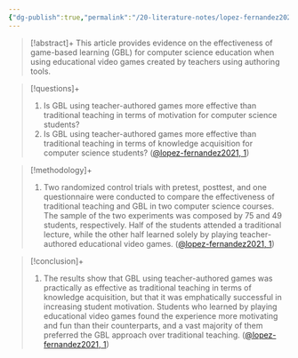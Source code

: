 ```yaml
---
{"dg-publish":true,"permalink":"/20-literature-notes/lopez-fernandez2021/","title":"Comparing Traditional Teaching and Game-Based Learning Using Teacher-Authored Games on Computer Science Education","tags":["computer-science","game-based-learning","motivation"],"noteIcon":"","created":"2024.08.30 17:34","updated":"2024.09.09 16:17"}
---
```



> [!abstract]+
> This article provides evidence on the effectiveness of game-based learning (GBL) for computer science education when using educational video games created by teachers using authoring tools.

> [!questions]+
>
> 1. Is GBL using teacher-authored games more effective than traditional teaching in terms of motivation for computer science students?
> 2. Is GBL using teacher-authored games more effective than traditional teaching in terms of knowledge acquisition for computer science students? ([@lopez-fernandez2021, 1](zotero://open-pdf/library/items/6H22A4S4?page=1&annotation=DIMVCPNG))

> [!methodology]+
>
> 1. Two randomized control trials with pretest, posttest, and one questionnaire were conducted to compare the effectiveness of traditional teaching and GBL in two computer science courses. The sample of the two experiments was composed by 75 and 49 students, respectively. Half of the students attended a traditional lecture, while the other half learned solely by playing teacher-authored educational video games. ([@lopez-fernandez2021, 1](zotero://open-pdf/library/items/6H22A4S4?page=1&annotation=DBTQFQ34))

> [!conclusion]+
>
> 1. The results show that GBL using teacher-authored games was practically as effective as traditional teaching in terms of knowledge acquisition, but that it was emphatically successful in increasing student motivation. Students who learned by playing educational video games found the experience more motivating and fun than their counterparts, and a vast majority of them preferred the GBL approach over traditional teaching. ([@lopez-fernandez2021, 1](zotero://open-pdf/library/items/6H22A4S4?page=1&annotation=DGJ69IQP))
